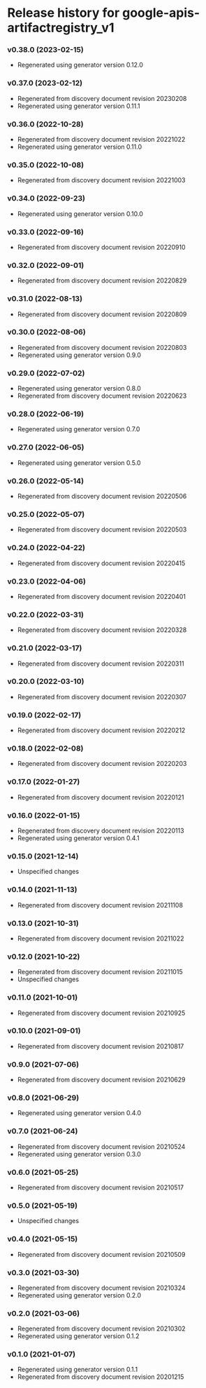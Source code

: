 # Release history for google-apis-artifactregistry_v1

### v0.38.0 (2023-02-15)

* Regenerated using generator version 0.12.0

### v0.37.0 (2023-02-12)

* Regenerated from discovery document revision 20230208
* Regenerated using generator version 0.11.1

### v0.36.0 (2022-10-28)

* Regenerated from discovery document revision 20221022
* Regenerated using generator version 0.11.0

### v0.35.0 (2022-10-08)

* Regenerated from discovery document revision 20221003

### v0.34.0 (2022-09-23)

* Regenerated using generator version 0.10.0

### v0.33.0 (2022-09-16)

* Regenerated from discovery document revision 20220910

### v0.32.0 (2022-09-01)

* Regenerated from discovery document revision 20220829

### v0.31.0 (2022-08-13)

* Regenerated from discovery document revision 20220809

### v0.30.0 (2022-08-06)

* Regenerated from discovery document revision 20220803
* Regenerated using generator version 0.9.0

### v0.29.0 (2022-07-02)

* Regenerated using generator version 0.8.0
* Regenerated from discovery document revision 20220623

### v0.28.0 (2022-06-19)

* Regenerated using generator version 0.7.0

### v0.27.0 (2022-06-05)

* Regenerated using generator version 0.5.0

### v0.26.0 (2022-05-14)

* Regenerated from discovery document revision 20220506

### v0.25.0 (2022-05-07)

* Regenerated from discovery document revision 20220503

### v0.24.0 (2022-04-22)

* Regenerated from discovery document revision 20220415

### v0.23.0 (2022-04-06)

* Regenerated from discovery document revision 20220401

### v0.22.0 (2022-03-31)

* Regenerated from discovery document revision 20220328

### v0.21.0 (2022-03-17)

* Regenerated from discovery document revision 20220311

### v0.20.0 (2022-03-10)

* Regenerated from discovery document revision 20220307

### v0.19.0 (2022-02-17)

* Regenerated from discovery document revision 20220212

### v0.18.0 (2022-02-08)

* Regenerated from discovery document revision 20220203

### v0.17.0 (2022-01-27)

* Regenerated from discovery document revision 20220121

### v0.16.0 (2022-01-15)

* Regenerated from discovery document revision 20220113
* Regenerated using generator version 0.4.1

### v0.15.0 (2021-12-14)

* Unspecified changes

### v0.14.0 (2021-11-13)

* Regenerated from discovery document revision 20211108

### v0.13.0 (2021-10-31)

* Regenerated from discovery document revision 20211022

### v0.12.0 (2021-10-22)

* Regenerated from discovery document revision 20211015
* Unspecified changes

### v0.11.0 (2021-10-01)

* Regenerated from discovery document revision 20210925

### v0.10.0 (2021-09-01)

* Regenerated from discovery document revision 20210817

### v0.9.0 (2021-07-06)

* Regenerated from discovery document revision 20210629

### v0.8.0 (2021-06-29)

* Regenerated using generator version 0.4.0

### v0.7.0 (2021-06-24)

* Regenerated from discovery document revision 20210524
* Regenerated using generator version 0.3.0

### v0.6.0 (2021-05-25)

* Regenerated from discovery document revision 20210517

### v0.5.0 (2021-05-19)

* Unspecified changes

### v0.4.0 (2021-05-15)

* Regenerated from discovery document revision 20210509

### v0.3.0 (2021-03-30)

* Regenerated from discovery document revision 20210324
* Regenerated using generator version 0.2.0

### v0.2.0 (2021-03-06)

* Regenerated from discovery document revision 20210302
* Regenerated using generator version 0.1.2

### v0.1.0 (2021-01-07)

* Regenerated using generator version 0.1.1
* Regenerated from discovery document revision 20201215

